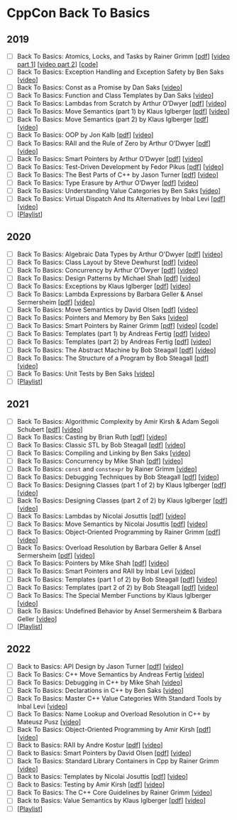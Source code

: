 # CppCon Back To Basics

## 2019
- [ ] Back To Basics: Atomics, Locks, and Tasks by Rainer Grimm \[[pdf](2019/back_to_basics_atomics_locks_and_tasks/back_to_basics_atomics_locks_and_tasks__rainer_grimm__cppcon_2019.pdf)\] \[[video part 1](https://www.youtube.com/watch?v=o0i2fc0Keo8)\] \[[video part 2](https://www.youtube.com/watch?v=_eaB69ta_ig)\] \[[code](2019/back_to_basics_atomics_locks_and_tasks/source)\]
- [ ] Back To Basics: Exception Handling and Exception Safety by Ben Saks \[[video](https://www.youtube.com/watch?v=W6jZKibuJpU)\]
- [ ] Back To Basics: Const as a Promise by Dan Saks \[[video](https://www.youtube.com/watch?v=NZtr93iL3R0)\]
- [ ] Back To Basics: Function and Class Templates by Dan Saks \[[video](https://www.youtube.com/watch?v=LMP_sxOaz6g)\]
- [ ] Back To Basics: Lambdas from Scratch by Arthur O’Dwyer \[[pdf](2019/back_to_basics_lambdas_from_scratch/back_to_basics_lambdas_from_scratch__arthur_odwyer__cppcon_2019.pdf)\] \[[video](https://www.youtube.com/watch?v=3jCOwajNch0)\]
- [ ] Back To Basics: Move Semantics (part 1) by Klaus Iglberger \[[pdf](2019/back_to_basics_move_semantics_part_1/back_to_basics_move_semantics_part_1__klaus_iglberger__cppcon_2019.pdf)\] \[[video](https://www.youtube.com/watch?v=St0MNEU5b0o)\]
- [ ] Back To Basics: Move Semantics (part 2) by Klaus Iglberger \[[pdf](2019/back_to_basics_move_semantics_part_2/back_to_basics_move_semantics_part_2__klaus_iglberger__cppcon_2019.pdf)\] \[[video](https://www.youtube.com/watch?v=pIzaZbKUw2s)\]
- [ ] Back To Basics: OOP by Jon Kalb \[[pdf](2019/back_to_basics_oop/back_to_basics_oop__jon_kalb__cppcon_2019.pdf)\] \[[video](https://www.youtube.com/watch?v=32tDTD9UJCE)\]
- [ ] Back To Basics: RAII and the Rule of Zero by Arthur O’Dwyer \[[pdf](2019/back_to_basics_raii_and_the_rule_of_zero/back_to_basics_raii_and_the_rule_of_zero__arthur_odwyer__cppcon_2019.pdf)\] \[[video](https://www.youtube.com/watch?v=7Qgd9B1KuMQ)\]
- [ ] Back To Basics: Smart Pointers by Arthur O’Dwyer \[[pdf](2019/back_to_basics_smart_pointers/back_to_basics_smart_pointers__arthur_odwyer__cppcon_2019.pdf)\] \[[video](https://www.youtube.com/watch?v=xGDLkt-jBJ4)\]
- [ ] Back To Basics: Test-Driven Development by Fedor Pikus \[[pdf](2019/back_to_basics_testdriven_development/back_to_basics_testdriven_development__fedor_pikus__cppcon_2019.pdf)\] \[[video](https://www.youtube.com/watch?v=RoYljVOj2H8)\]
- [ ] Back To Basics: The Best Parts of C++ by Jason Turner \[[pdf](2019/back_to_basics_the_best_parts_of_cpp/back_to_basics_the_best_parts_of_cpp__jason_turner__cppcon_2019.pdf)\] \[[video](https://www.youtube.com/watch?v=iz5Qx18H6lg)\]
- [ ] Back To Basics: Type Erasure by Arthur O’Dwyer \[[pdf](2019/back_to_basics_type_erasure/back_to_basics_type_erasure__arthur_odwyer__cppcon_2019.pdf)\] \[[video](https://www.youtube.com/watch?v=tbUCHifyT24)\]
- [ ] Back To Basics: Understanding Value Categories by Ben Saks \[[video](https://www.youtube.com/watch?v=XS2JddPq7GQ)\]
- [ ] Back To Basics: Virtual Dispatch And Its Alternatives by Inbal Levi \[[pdf](2019/back_to_basics_virtual_dispatch_and_its_alternatives/back_to_basics_virtual_dispatch_and_its_alternatives__inbal_levi__cppcon_2019.pdf)\] \[[video](https://www.youtube.com/watch?v=jBnIMEb2GhA)\]
- [ ] \[[Playlist](https://www.youtube.com/playlist?list=PLHTh1InhhwT4CTnVjJqnAKeMfGzOWjsRa)\]
 ## 2020
- [ ] Back To Basics: Algebraic Data Types by Arthur O'Dwyer \[[pdf](2020/back_to_basics_algebraic_data_types/back_to_basics_algebraic_data_types__arthur_odwyer__cppcon_2020.pdf)\] \[[video](https://www.youtube.com/watch?v=OJzmWqCCZaM)\]
- [ ] Back To Basics: Class Layout by Steve Dewhurst \[[pdf](2020/back_to_basics_class_layout/back_to_basics_class_layout__steve_dewhurst__cppcon_2020.pdf)\] \[[video](https://www.youtube.com/watch?v=SShSV_iV1Ko)\]
- [ ] Back To Basics: Concurrency by Arthur O'Dwyer \[[pdf](2020/back_to_basics_concurrency/back_to_basics_concurrency__arthur_odwyer__cppcon_2020.pdf)\] \[[video](https://www.youtube.com/watch?v=F6Ipn7gCOsY)\]
- [ ] Back To Basics: Design Patterns by Michael Shah \[[pdf](2020/back_to_basics_design_patterns/back_to_basics_design_patterns__michael_shah__cppcon_2020.pdf)\] \[[video](https://www.youtube.com/watch?v=2UUqX2eIdSM)\]
- [ ] Back To Basics: Exceptions by Klaus Iglberger \[[pdf](2020/back_to_basics_exceptions/back_to_basics_exceptions__klaus_iglberger__cppcon_2020.pdf)\] \[[video](https://www.youtube.com/watch?v=0ojB8c0xUd8)\]
- [ ] Back To Basics: Lambda Expressions by Barbara Geller & Ansel Sermersheim \[[pdf](2020/back_to_basics_lambda_expressions/back_to_basics_lambda_expressions__barbara_geller__ansel_sermersheim__cppcon_2020.pdf)\] \[[video](https://www.youtube.com/watch?v=ZIPNFcw6V9o)\]
- [ ] Back To Basics: Move Semantics by David Olsen \[[pdf](2020/back_to_basics_move_semantics/back_to_basics_move_semantics__david_olsen__cppcon_2020.pdf)\] \[[video](https://www.youtube.com/watch?v=ZG59Bqo7qX4)\]
- [ ] Back To Basics: Pointers and Memory by Ben Saks \[[video](https://www.youtube.com/watch?v=rqVWj0aVSxg)\]
- [ ] Back To Basics: Smart Pointers by Rainer Grimm \[[pdf](2020/back_to_basics_smart_pointers/back_to_basics_smart_pointers__rainer_grimm__cppcon_2020.pdf)\] \[[video](https://www.youtube.com/watch?v=sQCSX7vmmKY)\] \[[code](2020/back_to_basics_smart_pointers/SourceFiles)\]
- [ ] Back To Basics: Templates (part 1) by Andreas Fertig \[[pdf](2020/back_to_basics_templates_part_1/back_to_basics_templates_part_1__andreas_fertig__cppcon_2020.pdf)\] \[[video](https://www.youtube.com/watch?v=VNJ4wiuxJM4)\]
- [ ] Back To Basics: Templates (part 2) by Andreas Fertig \[[pdf](2020/back_to_basics_templates_part_2/back_to_basics_templates_part_2__andreas_fertig__cppcon_2020.pdf)\] \[[video](https://www.youtube.com/watch?v=0dtjDTEE0hQ)\]
- [ ] Back To Basics: The Abstract Machine by Bob Steagall \[[pdf](2020/back_to_basics_the_abstract_machine/back_to_basics_the_abstract_machine__bob_steagall__cppcon_2020.pdf)\] \[[video](https://www.youtube.com/watch?v=ZAji7PkXaKY)\]
- [ ] Back To Basics: The Structure of a Program by Bob Steagall \[[pdf](2020/back_to_basics_the_structure_of_a_program/back_to_basics_the_structure_of_a_program__bob_steagall__cppcon_2020.pdf)\] \[[video](https://www.youtube.com/watch?v=3KoXeegncrs)\]
- [ ] Back To Basics: Unit Tests by Ben Saks \[[video](https://www.youtube.com/watch?v=_OHE33s7EKw)\]
- [ ] \[[Playlist](https://www.youtube.com/playlist?list=PLHTh1InhhwT5o3GwbFYy3sR7HDNRA353e)\]

## 2021
- [ ] Back To Basics: Algorithmic Complexity by Amir Kirsh & Adam Segoli Schubert \[[pdf](2021/back_to_basics_algorithmic_complexity__adam_kirsh__cppcon_2021.pdf)\] \[[video](https://www.youtube.com/watch?v=AY2FqpDCBGs)\]
- [ ] Back To Basics: Casting by Brian Ruth \[[pdf](2021/back_to_basics_casting__brian_ruth__cppcon_2021.pdf)\] \[[video](https://www.youtube.com/watch?v=2h2hdRqRIRk)\]
- [ ] Back To Basics: Classic STL by Bob Steagall \[[pdf](2021/back_to_basics_classic_stl__bob_steagall__cppcon_2021.pdf)\] \[[video](https://www.youtube.com/watch?v=tXUXl_RzkAk)\]
- [ ] Back To Basics: Compiling and Linking by Ben Saks \[[video](https://www.youtube.com/watch?v=cpkDQaYttR4)\]
- [ ] Back To Basics: Concurrency by Mike Shah \[[pdf](2021/back_to_basics_concurrency__mike_shah__cppcon_2021.pdf)\] \[[video](https://www.youtube.com/watch?v=pfIC-kle4b0)\]
- [ ] Back To Basics: `const` and `constexpr` by Rainer Grimm \[[video](https://www.youtube.com/watch?v=tA6LbPyYdco)\]
- [ ] Back To Basics: Debugging Techniques by Bob Steagall \[[pdf](2021/back_to_basics_debugging_techniques__bob_steagall__cppcon_2021.pdf)\] \[[video](https://www.youtube.com/watch?v=M7fV-eQwxrY)\]
- [ ] Back To Basics: Designing Classes (part 1 of 2) by Klaus Iglberger \[[pdf](2021/back_to_basics_designing_classes_part_1__klaus_iglberger__cppcon_2021.pdf)\] \[[video](https://www.youtube.com/watch?v=motLOioLJfg)\]
- [ ] Back To Basics: Designing Classes (part 2 of 2) by Klaus Iglberger \[[pdf](2021/back_to_basics_designing_classes_part_2__klaus_iglberger__cppcon_2021.pdf)\] \[[video](https://www.youtube.com/watch?v=O65lEiYkkbc)\]
- [ ] Back To Basics: Lambdas by Nicolai Josuttis \[[pdf](2021/back_to_basics_lambdas__nicolai_josuttis__cppcon_2021.pdf)\] \[[video](https://www.youtube.com/watch?v=IgNUBw3vcO4)\]
- [ ] Back To Basics: Move Semantics by Nicolai Josuttis \[[pdf](2021/back_to_basics_move_semantics__nicolai_josuttis__cppcon_2021.pdf)\] \[[video](https://www.youtube.com/watch?v=Bt3zcJZIalk)\]
- [ ] Back To Basics: Object-Oriented Programming by Rainer Grimm \[[pdf](2021/back_to_basics_object_oriented_programming__rainer_grimm__cppcon_2021.pdf)\] \[[video](https://www.youtube.com/watch?v=Ou5WsJzn7Ws)\]
- [ ] Back To Basics: Overload Resolution by Barbara Geller & Ansel Sermersheim \[[pdf](2021/back_to_basics_overload_resolution__barbara_geller__cppcon_2021.pdf)\] \[[video](https://www.youtube.com/watch?v=b5Kbzgx1w9A)\]
- [ ] Back To Basics: Pointers by Mike Shah \[[pdf](2021/back_to_basics_pointers__mike_shah__cppcon_2021.pdf)\] \[[video](https://www.youtube.com/watch?v=0zd8eznWv4k)\]
- [ ] Back To Basics: Smart Pointers and RAII by Inbal Levi \[[video](https://www.youtube.com/watch?v=07rJOzFRs6M)\]
- [ ] Back To Basics: Templates (part 1 of 2) by Bob Steagall \[[pdf](2021/back_to_basics_templates_part_1__bob_steagall__cppcon_2021.pdf)\] \[[video](https://www.youtube.com/watch?v=XN319NYEOcE)\]
- [ ] Back To Basics: Templates (part 2 of 2) by Bob Steagall \[[pdf](2021/back_to_basics_templates_part_2__bob_steagall__cppcon_2021.pdf)\] \[[video](https://www.youtube.com/watch?v=2Y9XbltAfXs)\]
- [ ] Back To Basics: The Special Member Functions by Klaus Iglberger \[[video](https://www.youtube.com/watch?v=9BM5LAvNtus)\]
- [ ] Back To Basics: Undefined Behavior by Ansel Sermersheim & Barbara Geller \[[video](https://www.youtube.com/watch?v=NpL9YnxnOqM)\]
- [ ] \[[Playlist](https://www.youtube.com/playlist?list=PLHTh1InhhwT4TJaHBVWzvBOYhp27UO7mI)\]

## 2022
- [ ] Back to Basics: API Design by Jason Turner \[[pdf](2022/back_to_basics_api_design__jason_turner__cppcon_2022.pdf)\] \[[video](https://www.youtube.com/watch?v=zL-vn_pGGgY)\]
- [ ] Back To Basics: C++ Move Semantics by Andreas Fertig \[[video](https://www.youtube.com/watch?v=knEaMpytRMA)\]
- [ ] Back To Basics: Debugging in C++ by Mike Shah \[[video](https://www.youtube.com/watch?v=YzIBwqWC6EM)\]
- [ ] Back To Basics: Declarations in C++ by Ben Saks \[[video](https://www.youtube.com/watch?v=IK4GhjmSC6w)\]
- [ ] Back To Basics: Master C++ Value Categories With Standard Tools by Inbal Levi \[[video](https://www.youtube.com/watch?v=tH0Z2OvHAd8)\]
- [ ] Back To Basics: Name Lookup and Overload Resolution in C++ by Mateusz Pusz \[[video](https://www.youtube.com/watch?v=iDX2d7poJnI)\]
- [ ] Back To Basics: Object-Oriented Programming by Amir Kirsh \[[pdf](2022/back_to_basics_object_oriented_programming__amir_kirsh__cppcon_2022.pdf)\] \[[video](https://www.youtube.com/watch?v=_go74QpFPAw)\]
- [ ] Back to Basics: RAII by Andre Kostur \[[pdf](2022/back_to_basics_raii__andre_kostur__cppcon_2022.pdf)\] \[[video](https://www.youtube.com/watch?v=Rfu06XAhx90)\]
- [ ] Back to Basics: Smart Pointers by David Olsen \[[pdf](2022/back_to_basics_smart_pointers__david_olsen__cppcon_2022.pdf)\] \[[video](https://www.youtube.com/watch?v=YokY6HzLkXs)\]
- [ ] Back To Basics: Standard Library Containers in Cpp by Rainer Grimm \[[video](https://www.youtube.com/watch?v=ZMUKa2kWtTk)\]
- [ ] Back to Basics: Templates by Nicolai Josuttis \[[pdf](2022/back_to_basics_templates__nicolai_josuttis__cppcon_2022.pdf)\] \[[video](https://www.youtube.com/watch?v=HqsEHG0QJXU)\]
- [ ] Back to Basics: Testing by Amir Kirsh \[[pdf](2022/back_to_basics_testing__roth_michaels__cppcon_2022.pdf)\] \[[video](https://www.youtube.com/watch?v=SAM4rWaIvUQ)\]
- [ ] Back To Basics: The C++ Core Guidelines by Rainer Grimm \[[video](https://www.youtube.com/watch?v=UONLB7wBVSc)\]
- [ ] Back to Basics: Value Semantics by Klaus Iglberger \[[pdf](2022/back_to_basics_value_semantics__klaus_iglberger__cppcon_2022.pdf)\] \[[video](https://www.youtube.com/watch?v=G9MxNwUoSt0)\]
- [ ] \[[Playlist](https://www.youtube.com/playlist?list=PLAEL-MQ5e5bIOt22WwgTXKtuN1V6jARLy)\]
